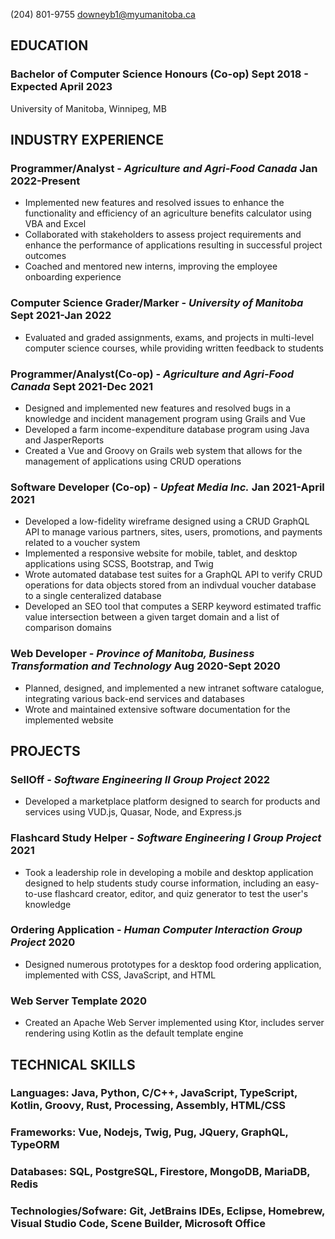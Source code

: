 
(204) 801-9755 downeyb1@myumanitoba.ca

## **EDUCATION**
### **Bachelor of Computer Science Honours (Co-op)** Sept 2018 - Expected April 2023
University of Manitoba, Winnipeg, MB

## **INDUSTRY EXPERIENCE**
### **Programmer/Analyst** - *Agriculture and Agri-Food Canada* Jan 2022-Present
- Implemented new features and resolved issues to enhance the functionality and efficiency of an agriculture benefits calculator using VBA and Excel
- Collaborated with stakeholders to assess project requirements and enhance the performance of applications resulting in successful project outcomes
- Coached and mentored new interns, improving the employee onboarding experience

### **Computer Science Grader/Marker** - *University of Manitoba* Sept 2021-Jan 2022
-  Evaluated and graded assignments, exams, and projects in multi-level computer science courses, while providing written feedback to students

### **Programmer/Analyst(Co-op)** - *Agriculture and Agri-Food Canada* Sept 2021-Dec 2021
-  Designed and implemented new features and resolved bugs in a knowledge and incident management program using Grails and Vue
-  Developed a farm income-expenditure database program using Java and JasperReports
-  Created a Vue and Groovy on Grails web system that allows for the management of applications using CRUD operations

### **Software Developer (Co-op)** - *Upfeat Media Inc.* Jan 2021-April 2021
-  Developed a low-fidelity wireframe designed using a CRUD GraphQL API to manage various partners, sites, users, promotions, and payments related to a voucher system
-  Implemented a responsive website for mobile, tablet, and desktop applications using SCSS, Bootstrap, and Twig
-  Wrote automated database test suites for a GraphQL API to verify CRUD operations for data objects stored from an indivdual voucher database to a single centeralized database
-  Developed an SEO tool that computes a SERP keyword estimated traffic value intersection between a given target domain and a list of comparison domains

### **Web Developer** - *Province of Manitoba, Business Transformation and Technology* Aug 2020-Sept 2020
-  Planned, designed, and implemented a new intranet software catalogue, integrating various back-end services and databases 
-  Wrote and maintained extensive software documentation for the implemented website

## **PROJECTS**

### **SellOff** - *Software Engineering II Group Project* 2022
-  Developed a marketplace platform designed to search for products and services using VUD.js, Quasar, Node, and Express.js

### **Flashcard Study Helper** - *Software Engineering I Group Project* 2021
-  Took a leadership role in developing a mobile and desktop application designed to help students study course information, including an easy-to-use flashcard creator, editor, and quiz generator to test the user's knowledge

### **Ordering Application** - *Human Computer Interaction Group Project* 2020
-  Designed numerous prototypes for a desktop food ordering application, implemented with CSS, JavaScript, and HTML

### **Web Server Template** 2020
-  Created an Apache Web Server implemented using Ktor, includes server rendering using Kotlin as the default template engine

## **TECHNICAL SKILLS**

### **Languages:** Java, Python, C/C++, JavaScript, TypeScript, Kotlin, Groovy, Rust, Processing, Assembly, HTML/CSS

### **Frameworks:** Vue, Nodejs, Twig, Pug, JQuery, GraphQL, TypeORM

### **Databases:** SQL, PostgreSQL, Firestore, MongoDB, MariaDB, Redis

### **Technologies/Sofware:** Git, JetBrains IDEs, Eclipse, Homebrew, Visual Studio Code, Scene Builder, Microsoft Office

